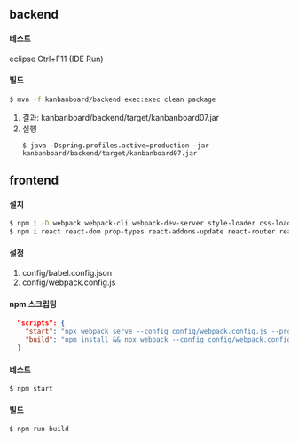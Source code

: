 ## backend

#### 테스트
eclipse Ctrl+F11 (IDE Run)

#### 빌드
```sh
$ mvn -f kanbanboard/backend exec:exec clean package
```
1.  결과: kanbanboard/backend/target/kanbanboard07.jar
2.  실행
    ```
    $ java -Dspring.profiles.active=production -jar kanbanboard/backend/target/kanbanboard07.jar
    ```


## frontend
#### 설치
```sh
$ npm i -D webpack webpack-cli webpack-dev-server style-loader css-loader node-sass sass-loader babel-loader @babel/core @babel/cli @babel/preset-env @babel/preset-react @babel/plugin-syntax-throw-expressions @babel/plugin-transform-runtime
$ npm i react react-dom prop-types react-addons-update react-router react-router-dom
```

#### 설정
1.  config/babel.config.json
2.  config/webpack.config.js

#### npm 스크립팅
```json
  "scripts": {
    "start": "npx webpack serve --config config/webpack.config.js --progress --mode development",
    "build": "npm install && npx webpack --config config/webpack.config.js --mode production"
  }
```

#### 테스트
```sh
$ npm start
```

#### 빌드
```sh
$ npm run build
```
